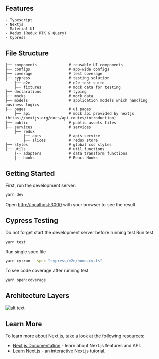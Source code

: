 ## Features
    - Typescript
    - Nextjs
    - Material UI
    - Redux (Redux RTK & Query)
    - Cypress

## File Structure
    ├── components              # reusable UI components
    ├── configs                 # app-wide configs
    ├── coverage                # test coverage
    ├── cypress                 # testing solution
        ├── e2e                 # e2e test suite
        ├── fixtures            # mock data for testing
    ├── declarations            # typing
    ├── mocks                   # mock data
    ├── models                  # application models which handling business logics
    ├── pages                   # ui pages
        ├── api                 # mock api provided by nextjs (https://nextjs.org/docs/api-routes/introduction)
    ├── public                  # public assets files
    ├── services                # services
        ├── redux
            ├── apis            # apis service
            ├── slices          # redux store
    ├── styles                  # global css styles
    ├── utils                   # util functions
        |-- adapters            # data transform functions
        |-- hooks               # React Hooks


## Getting Started
First, run the development server:
```bash
yarn dev
```

Open [http://localhost:3000](http://localhost:3000) with your browser to see the result.
## Cypress Testing
Do not forget start the development server before running test
Run test
```bash
yarn test
```

Run single spec file
```bash
yarn cy:run --spec "cypress/e2e/home.cy.ts"
```

To see code coverage after running test
```bash
yarn open:coverage
```

## Architecture Layers
![alt text](https://github.com/ycang89/demo-ecommerce/blob/main/architecture-layers.png?raw=true)

## Learn More

To learn more about Next.js, take a look at the following resources:

- [Next.js Documentation](https://nextjs.org/docs) - learn about Next.js features and API.
- [Learn Next.js](https://nextjs.org/learn) - an interactive Next.js tutorial.

